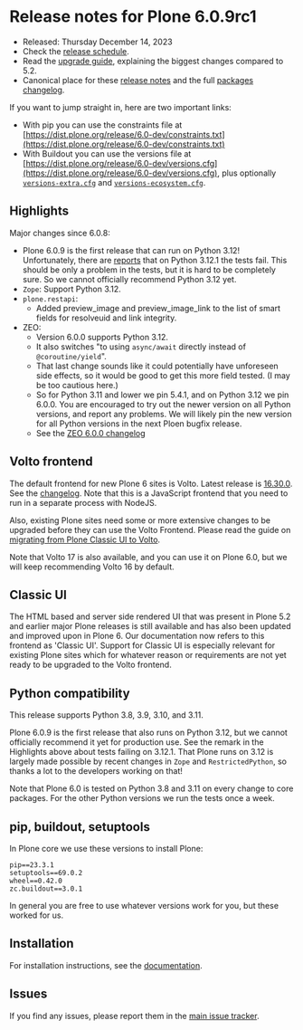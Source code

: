 # Release notes for Plone 6.0.9rc1

* Released: Thursday December 14, 2023
* Check the [release schedule](https://plone.org/download/release-schedule).
* Read the [upgrade guide](https://6.docs.plone.org/upgrade/index.html), explaining the biggest changes compared to 5.2.
* Canonical place for these [release notes](https://dist.plone.org/release/6.0-dev/RELEASE-NOTES.md) and the full [packages changelog](https://dist.plone.org/release/6.0-dev/changelog.txt).

If you want to jump straight in, here are two important links:

* With pip you can use the constraints file at [https://dist.plone.org/release/6.0-dev/constraints.txt](https://dist.plone.org/release/6.0-dev/constraints.txt)
* With Buildout you can use the versions file at [https://dist.plone.org/release/6.0-dev/versions.cfg](https://dist.plone.org/release/6.0-dev/versions.cfg), plus optionally [`versions-extra.cfg`](https://dist.plone.org/release/6.0-dev/versions-extra.cfg) and [`versions-ecosystem.cfg`](https://dist.plone.org/release/6.0-dev/versions-ecosystem.cfg).


## Highlights

Major changes since 6.0.8:

* Plone 6.0.9 is the first release that can run on Python 3.12!
  Unfortunately, there are [reports](https://github.com/zopefoundation/Zope/issues/1188) that on Python 3.12.1 the tests fail.
  This should be only a problem in the tests, but it is hard to be completely sure.
  So we cannot officially recommend Python 3.12 yet.
* `Zope`: Support Python 3.12.
* `plone.restapi`:
  - Added preview_image and preview_image_link to the list of smart fields for resolveuid and link integrity.
* ZEO:
  - Version 6.0.0 supports Python 3.12.
  - It also switches "to using `async/await` directly instead of `@coroutine/yield`".
  - That last change sounds like it could potentially have unforeseen side effects, so it would be good to get this more field tested.
    (I may be too cautious here.)
  - So for Python 3.11 and lower we pin 5.4.1, and on Python 3.12 we pin 6.0.0.
    You are encouraged to try out the newer version on all Python versions, and report any problems.
    We will likely pin the new version for all Python versions in the next Ploen bugfix release.
  - See the [ZEO 6.0.0 changelog](https://github.com/zopefoundation/ZEO/blob/6.0.0/CHANGES.rst)


## Volto frontend

The default frontend for new Plone 6 sites is Volto. Latest release is [16.30.0](https://www.npmjs.com/package/@plone/volto/v/16.30.0).  See the [changelog](https://github.com/plone/volto/blob/16.30.0/CHANGELOG.md).
Note that this is a JavaScript frontend that you need to run in a separate process with NodeJS.

Also, existing Plone sites need some or more extensive changes to be upgraded before they can use the Volto Frontend. Please read the guide on [migrating from Plone Classic UI to Volto](https://6.docs.plone.org/backend/upgrading/version-specific-migration/migrate-to-volto.html).

Note that Volto 17 is also available, and you can use it on Plone 6.0, but we will keep recommending Volto 16 by default.


## Classic UI

The HTML based and server side rendered UI that was present in Plone 5.2 and earlier major Plone releases is still available and has also been updated and improved upon in Plone 6.  Our documentation now refers to this frontend as 'Classic UI'.  Support for Classic UI is especially relevant for existing Plone sites which for whatever reason or requirements are not yet ready to be upgraded to the Volto frontend.


## Python compatibility

This release supports Python 3.8, 3.9, 3.10, and 3.11.

Plone 6.0.9 is the first release that also runs on Python 3.12, but we cannot officially recommend it yet for production use.
See the remark in the Highlights above about tests failing on 3.12.1.
That Plone runs on 3.12 is largely made possible by recent changes in `Zope` and `RestrictedPython`, so thanks a lot to the developers working on that!

Note that Plone 6.0 is tested on Python 3.8 and 3.11 on every change to core packages.  For the other Python versions we run the tests once a week.


## pip, buildout, setuptools

In Plone core we use these versions to install Plone:

```
pip==23.3.1
setuptools==69.0.2
wheel==0.42.0
zc.buildout==3.0.1
```

In general you are free to use whatever versions work for you, but these worked for us.


## Installation

For installation instructions, see the [documentation](https://6.docs.plone.org/install/index.html).


## Issues

If you find any issues, please report them in the [main issue tracker](https://github.com/plone/Products.CMFPlone/issues).

